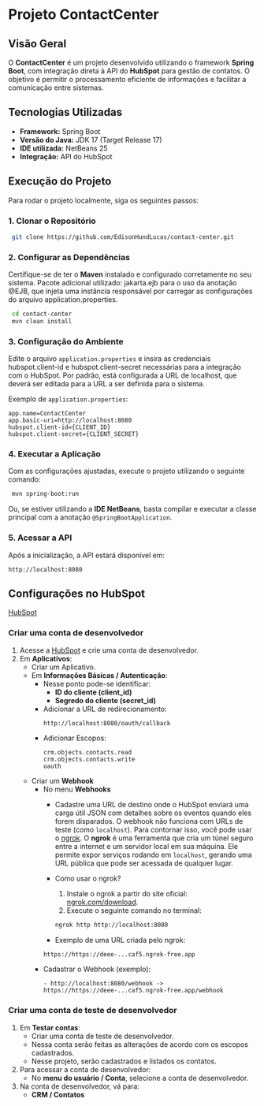 # Projeto ContactCenter

## Visão Geral
O **ContactCenter** é um projeto desenvolvido utilizando o framework **Spring Boot**, com integração direta à API do **HubSpot** para gestão de contatos. O objetivo é permitir o processamento eficiente de informações e facilitar a comunicação entre sistemas.

## Tecnologias Utilizadas
- **Framework:** Spring Boot
- **Versão do Java:** JDK 17 (Target Release 17)
- **IDE utilizada:** NetBeans 25
- **Integração:** API do HubSpot

## Execução do Projeto
Para rodar o projeto localmente, siga os seguintes passos:

### 1. **Clonar o Repositório**
```sh
 git clone https://github.com/EdisonHundLucas/contact-center.git
```

### 2. **Configurar as Dependências**
Certifique-se de ter o **Maven** instalado e configurado corretamente no seu sistema.
Pacote adicional utilizado: jakarta.ejb para o uso da anotação @EJB, que injeta uma instância responsável por carregar as configurações do arquivo application.properties.

```sh
 cd contact-center
 mvn clean install
```

### 3. **Configuração do Ambiente**
Edite o arquivo `application.properties` e insira as credenciais hubspot.client-id e hubspot.client-secret necessárias para a integração com o HubSpot.
Por padrão, está configurada a URL de localhost, que deverá ser editada para a URL a ser definida para o sistema.

Exemplo de `application.properties`:
```properties
app.name=ContactCenter
app.basic-uri=http://localhost:8080
hubspot.client-id={CLIENT_ID}
hubspot.client-secret={CLIENT_SECRET}
```

### 4. **Executar a Aplicação**
Com as configurações ajustadas, execute o projeto utilizando o seguinte comando:
```sh
 mvn spring-boot:run
```

Ou, se estiver utilizando a **IDE NetBeans**, basta compilar e executar a classe principal com a anotação `@SpringBootApplication`.

### 5. **Acessar a API**
Após a inicialização, a API estará disponível em:
```
http://localhost:8080
```

## Configurações no HubSpot

[HubSpot](https://www.hubspot.com/)

### Criar uma conta de desenvolvedor
1. Acesse a [HubSpot](https://www.hubspot.com/) e crie uma conta de desenvolvedor.
2. Em **Aplicativos**:
   - Criar um Aplicativo.
   - Em **Informações Básicas / Autenticação**:
     - Nesse ponto pode-se identificar:
       - **ID do cliente (client_id)**
       - **Segredo do cliente (secret_id)**
     - Adicionar a URL de redirecionamento:
       ```
       http://localhost:8080/oauth/callback
       ```
     - Adicionar Escopos:
       ```
       crm.objects.contacts.read
       crm.objects.contacts.write
       oauth
   - Criar um **Webhook**
     - No menu **Webhooks**
       - Cadastre uma URL de destino onde o HubSpot enviará uma carga útil JSON com detalhes sobre os eventos quando eles forem disparados.
       O webhook não funciona com URLs de teste (como `localhost`). Para contornar isso, você pode usar o [ngrok](https://ngrok.com/).
       O **ngrok** é uma ferramenta que cria um túnel seguro entre a internet e um servidor local em sua máquina. Ele permite expor serviços rodando em `localhost`, gerando uma URL pública que pode ser acessada de qualquer lugar.
   
    	- Como usar o ngrok?
    		 1. Instale o ngrok a partir do site oficial: [ngrok.com/download](https://ngrok.com/download).
    		 2. Execute o seguinte comando no terminal:
		   ```bash
		   ngrok http http://localhost:8080
   
   		- Exemplo de uma URL criada pelo ngrok:
       ```bash
       https://https://deee-...caf5.ngrok-free.app

     - Cadastrar o Webhook (exemplo):
       ```
       - http://localhost:8080/webhook -> https://https://deee-...caf5.ngrok-free.app/webhook

### Criar uma conta de teste de desenvolvedor
1. Em **Testar contas**:
   - Criar uma conta de teste de desenvolvedor.
   - Nessa conta serão feitas as alterações de acordo com os escopos cadastrados.
   - Nesse projeto, serão cadastrados e listados os contatos.
2. Para acessar a conta de desenvolvedor:
   - No **menu do usuário / Conta**, selecione a conta de desenvolvedor.
3. Na conta de desenvolvedor, vá para:
   - **CRM / Contatos**


